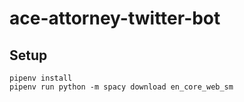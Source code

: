 # ace-attorney-twitter-bot

## Setup
```
pipenv install
pipenv run python -m spacy download en_core_web_sm
```